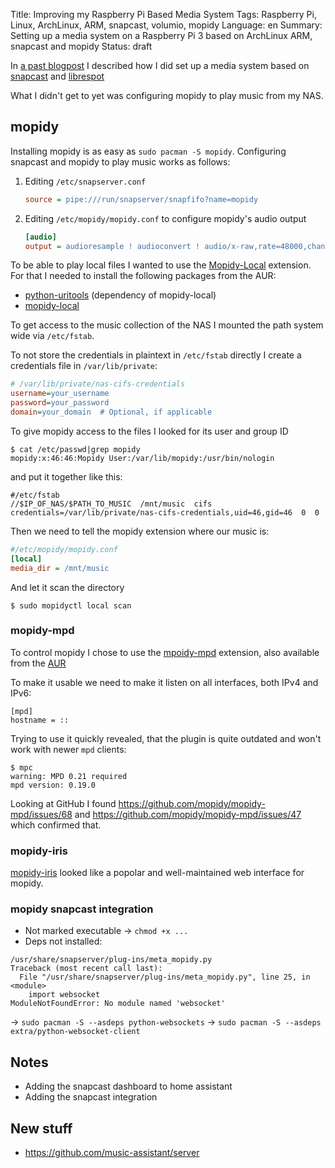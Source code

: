 Title: Improving my Raspberry Pi Based Media System
Tags: Raspberry Pi, Linux, ArchLinux, ARM, snapcast, volumio, mopidy
Language: en
Summary: Setting up a media system on a Raspberry Pi 3 based on ArchLinux ARM, snapcast and mopidy
Status: draft


In [a past
blogpost](https://blog.rnstlr.ch/creating-a-raspberry-pi-based-media-system.html)
I described how I did set up a media system based on
[snapcast](https://github.com/badaix/snapcast) and
[librespot](https://github.com/librespot-org/librespot)

What I didn't get to yet was configuring mopidy to play music from my NAS.

## mopidy

Installing mopidy is as easy as `sudo pacman -S mopidy`. Configuring snapcast
and mopidy to play music works as follows:

1. Editing `/etc/snapserver.conf`

    ```ini
    source = pipe:///run/snapserver/snapfifo?name=mopidy
    ```

2. Editing `/etc/mopidy/mopidy.conf` to configure mopidy's audio output

    ```ini
    [audio]
    output = audioresample ! audioconvert ! audio/x-raw,rate=48000,channels=2,format=S16LE ! filesink location=/run/snapserver/snapfifo
    ```

To be able to play local files I wanted to use the
[Mopidy-Local](https://mopidy.com/ext/local/) extension. For that I needed to
install the following packages from the AUR:

 * [python-uritools](https://aur.archlinux.org/packages/python-uritools) (dependency of mopidy-local)
 * [mopidy-local](https://aur.archlinux.org/packages/mopidy-local)

To get access to the music collection of the NAS I mounted the path system wide
via `/etc/fstab`.

To not store the credentials in plaintext in `/etc/fstab` directly I create a
credentials file in `/var/lib/private`:

```ini
# /var/lib/private/nas-cifs-credentials
username=your_username
password=your_password
domain=your_domain  # Optional, if applicable
```

To give mopidy access to the files I looked for its user and group ID

```text
$ cat /etc/passwd|grep mopidy
mopidy:x:46:46:Mopidy User:/var/lib/mopidy:/usr/bin/nologin
```

and put it together like this:

```text
#/etc/fstab
//$IP_OF_NAS/$PATH_TO_MUSIC  /mnt/music  cifs  credentials=/var/lib/private/nas-cifs-credentials,uid=46,gid=46  0  0
```

Then we need to tell the mopidy extension where our music is:

```ini
#/etc/mopidy/mopidy.conf
[local]
media_dir = /mnt/music
```

And let it scan the directory

```text
$ sudo mopidyctl local scan
```

### mopidy-mpd

To control mopidy I chose to use the [mpoidy-mpd](https://mopidy.com/ext/mpd/)
extension, also available from the
[AUR](https://aur.archlinux.org/packages/mopidy-mpd)

To make it usable we need to make it listen on all interfaces, both IPv4 and
IPv6:
```
[mpd]
hostname = ::
```

Trying to use it quickly revealed, that the plugin is quite outdated and won't
work with newer `mpd` clients:
```
$ mpc
warning: MPD 0.21 required
mpd version: 0.19.0
```

Looking at GitHub I found <https://github.com/mopidy/mopidy-mpd/issues/68> and
<https://github.com/mopidy/mopidy-mpd/issues/47> which confirmed that.

### mopidy-iris

[mopidy-iris](https://github.com/jaedb/Iris/) looked like a popolar and
well-maintained web interface for mopidy.

### mopidy snapcast integration

 * Not marked executable -> `chmod +x ...`
 * Deps not installed:
```
/usr/share/snapserver/plug-ins/meta_mopidy.py
Traceback (most recent call last):
  File "/usr/share/snapserver/plug-ins/meta_mopidy.py", line 25, in <module>
    import websocket
ModuleNotFoundError: No module named 'websocket'
```
 -> `sudo pacman -S --asdeps python-websockets`
 -> `sudo pacman -S --asdeps extra/python-websocket-client`

## Notes

 * Adding the snapcast dashboard to home assistant
 * Adding the snapcast integration

## New stuff

 * <https://github.com/music-assistant/server>
